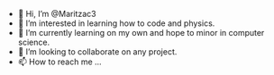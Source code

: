 - 👋 Hi, I’m @Maritzac3
- 👀 I’m interested in learning how to code and physics.
- 🌱 I’m currently learning on my own and hope to minor in computer science.
- 💞️ I’m looking to collaborate on any project.
- 📫 How to reach me ...

<!---
Maritzac3/Maritzac3 is a ✨ special ✨ repository because its `README.md` (this file) appears on your GitHub profile.
You can click the Preview link to take a look at your changes.
--->
